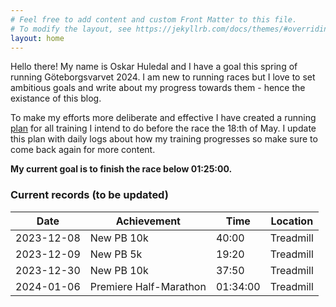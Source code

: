 ```yaml
---
# Feel free to add content and custom Front Matter to this file.
# To modify the layout, see https://jekyllrb.com/docs/themes/#overriding-theme-defaults
layout: home
---
```


Hello there! My name is Oskar Huledal and I have a goal this spring of running Göteborgsvarvet 2024. I am new to running races but I love to set ambitious goals and write about my progress towards them - hence the existance of this blog.

To make my efforts more deliberate and effective I have created a running [plan](/running-plan.markdown) for all training I intend to do before the race the 18:th of May. I update this plan with daily logs about how my training progresses so make sure to come back again for more content.

**My current goal is to finish the race below 01:25:00.**

### Current records (to be updated)

| Date       | Achievement                 | Time       | Location   |
|------------|-----------------------------|------------|------------|
| 2023-12-08 | New PB 10k                  | 40:00      | Treadmill  |
| 2023-12-09 | New PB 5k                   | 19:20      | Treadmill  |
| 2023-12-30 | New PB 10k                  | 37:50      | Treadmill  |
| 2024-01-06 | Premiere Half-Marathon      | 01:34:00   | Treadmill  |